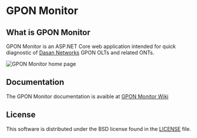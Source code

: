 # GPON Monitor
## What is GPON Monitor
GPON Monitor is an ASP.NET Core web application intended for quick diagnostic of [Dasan Networks](http://www.dasannetworks.com) GPON OLTs and related ONTs. 

![GPON Monitor home page](https://raw.githubusercontent.com/bartekkois/GPONMonitor/master/screenshot.jpg)

## Documentation
The GPON Monitor documentation is avaible at [GPON Monitor Wiki](https://github.com/bartekkois/GPONMonitor/wiki/Home)

## License
This software is distributed under the BSD license found in the [LICENSE](https://github.com/bartekkois/GPONMonitor/blob/master/LICENSE) file.
